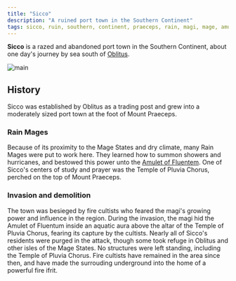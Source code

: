 ```yaml
---
title: "Sicco"
description: "A ruined port town in the Southern Continent"
tags: sicco, ruin, southern, continent, praeceps, rain, magi, mage, amulet, fluentum, pluvia
---
```


**Sicco** is a razed and abandoned port town in the Southern Continent, about
one day's journey by sea south of [Oblitus](Oblitus).

![main](https://smburdick.github.io/graem-wiki-media/sicco.png)

## History

Sicco was established by Oblitus as a trading post and grew into a moderately
sized port town at the foot of Mount Praeceps.

### Rain Mages

Because of its proximity to the Mage States and dry climate, many Rain Mages
were put to work here. They learned how to summon showers and hurricanes,
and bestowed this power unto the [Amulet of Fluentem](Southern_Continent#amulet-of-fluentum).
One of Sicco's centers of study and prayer was the Temple of Pluvia Chorus,
perched on the top of Mount Praeceps.

### Invasion and demolition

The town was besieged by fire cultists who feared the magi's growing power
and influence in the region. During the invasion, the magi hid the Amulet
of Fluentum inside an aquatic aura above the altar of the Temple of
Pluvia Chorus, fearing its capture by the cultists. Nearly all of Sicco's
residents were purged in the attack, though some took refuge in Oblitus
and other isles of the Mage States. No structures were left standing, including the
Temple of Pluvia Chorus. Fire cultists have remained in the area since then, and have made
the surrouding underground into the home of a powerful fire ifrit.

